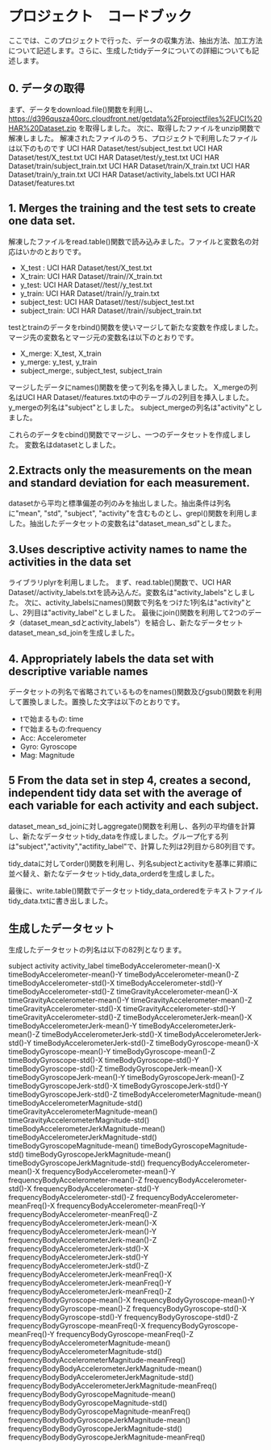 # プロジェクト　コードブック

ここでは、このプロジェクトで行った、データの収集方法、抽出方法、加工方法について記述します。さらに、生成したtidyデータについての詳細についても記述します。

## 0. データの取得
まず、データをdownload.file()関数を利用し、
https://d396qusza40orc.cloudfront.net/getdata%2Fprojectfiles%2FUCI%20HAR%20Dataset.zip
を取得しました。
次に、取得したファイルをunzip関数で解凍しました。
解凍されたファイルのうち、プロジェクトで利用したファイルは以下のものです
UCI HAR Dataset/test/subject_test.txt
UCI HAR Dataset/test/X_test.txt
UCI HAR Dataset/test/y_test.txt
UCI HAR Dataset/train/subject_train.txt
UCI HAR Dataset/train/X_train.txt
UCI HAR Dataset/train/y_train.txt
UCI HAR Dataset/activity_labels.txt
UCI HAR Dataset/features.txt

## 1. Merges the training and the test sets to create one data set.
解凍したファイルをread.table()関数で読み込みました。ファイルと変数名の対応はいかのとおりです。

+ X_test : UCI HAR Dataset/test/X_test.txt
+ X_train: UCI HAR Dataset//train//X_train.txt
+ y_test: UCI HAR Dataset//test//y_test.txt
+ y_train: UCI HAR Dataset//train//y_train.txt
+ subject_test: UCI HAR Dataset//test//subject_test.txt
+ subject_train: UCI HAR Dataset//train//subject_train.txt

testとtrainのデータをrbind()関数を使いマージして新たな変数を作成しました。
マージ先の変数名とマージ元の変数名は以下のとおりです。

+ X_merge: X_test, X_train
+ y_merge: y_test, y_train
+ subject_merge:, subject_test, subject_train

マージしたデータにnames()関数を使って列名を挿入しました。
X_mergeの列名はUCI HAR Dataset//features.txtの中のテーブルの2列目を挿入しました。
y_mergeの列名は"subject"としました。
subject_mergeの列名は"activity"としました。

これらのデータをcbind()関数でマージし、一つのデータセットを作成しました。
変数名はdatasetとしました。


## 2.Extracts only the measurements on the mean and standard deviation for each measurement. 

datasetから平均と標準偏差の列のみを抽出しました。抽出条件は列名に"mean", "std", "subject", "activity"を含むものとし、grepl()関数を利用しました。抽出したデータセットの変数名は"dataset_mean_sd"としまた。


## 3.Uses descriptive activity names to name the activities in the data set
ライブラリplyrを利用しました。
まず、read.table()関数で、UCI HAR Dataset//activity_labels.txtを読み込んだ。変数名は"activity_labels"としました。
次に、activity_labelsにnames()関数で列名をつけた1列名は"activity"とし、2列目は"activity_label"としました。
最後にjoin()関数を利用して2つのデータ（dataset_mean_sdとactivity_labels"）を結合し、新たなデータセットdataset_mean_sd_joinを生成しました。

## 4. Appropriately labels the data set with descriptive variable names
データセットの列名で省略されているものをnames()関数及びgsub()関数を利用して置換しました。置換した文字は以下のとおりです。
+ tで始まるもの: time
+ fで始まるもの:frequency
+ Acc: Accelerometer
+ Gyro: Gyroscope
+ Mag: Magnitude

## 5 From the data set in step 4, creates a second, independent tidy data set with the average of each variable for each activity and each subject.

dataset_mean_sd_joinに対しaggregate()関数を利用し、各列の平均値を計算し、新たなデータセットtidy_dataを作成しました。グループ化する列は"subject","activity","actifity_label"で、計算した列は2列目から80列目です。

tidy_dataに対してorder()関数を利用し、列名subjectとactivityを基準に昇順に並べ替え、新たなデータセットtidy_data_orderdを生成しました。

最後に、write.table()関数でデータセットtidy_data_orderedをテキストファイルtidy_data.txtに書き出しました。


## 生成したデータセット

生成したデータセットの列名は以下の82列となります。

subject 
activity 
activity_label 
timeBodyAccelerometer-mean()-X 
timeBodyAccelerometer-mean()-Y 
timeBodyAccelerometer-mean()-Z 
timeBodyAccelerometer-std()-X 
timeBodyAccelerometer-std()-Y 
timeBodyAccelerometer-std()-Z 
timeGravityAccelerometer-mean()-X 
timeGravityAccelerometer-mean()-Y 
timeGravityAccelerometer-mean()-Z 
timeGravityAccelerometer-std()-X 
timeGravityAccelerometer-std()-Y 
timeGravityAccelerometer-std()-Z 
timeBodyAccelerometerJerk-mean()-X 
timeBodyAccelerometerJerk-mean()-Y 
timeBodyAccelerometerJerk-mean()-Z 
timeBodyAccelerometerJerk-std()-X 
timeBodyAccelerometerJerk-std()-Y 
timeBodyAccelerometerJerk-std()-Z 
timeBodyGyroscope-mean()-X 
timeBodyGyroscope-mean()-Y 
timeBodyGyroscope-mean()-Z 
timeBodyGyroscope-std()-X 
timeBodyGyroscope-std()-Y 
timeBodyGyroscope-std()-Z 
timeBodyGyroscopeJerk-mean()-X 
timeBodyGyroscopeJerk-mean()-Y 
timeBodyGyroscopeJerk-mean()-Z 
timeBodyGyroscopeJerk-std()-X 
timeBodyGyroscopeJerk-std()-Y 
timeBodyGyroscopeJerk-std()-Z 
timeBodyAccelerometerMagnitude-mean() 
timeBodyAccelerometerMagnitude-std() 
timeGravityAccelerometerMagnitude-mean() 
timeGravityAccelerometerMagnitude-std() 
timeBodyAccelerometerJerkMagnitude-mean() 
timeBodyAccelerometerJerkMagnitude-std() 
timeBodyGyroscopeMagnitude-mean() 
timeBodyGyroscopeMagnitude-std() 
timeBodyGyroscopeJerkMagnitude-mean() 
timeBodyGyroscopeJerkMagnitude-std() 
frequencyBodyAccelerometer-mean()-X 
frequencyBodyAccelerometer-mean()-Y 
frequencyBodyAccelerometer-mean()-Z 
frequencyBodyAccelerometer-std()-X 
frequencyBodyAccelerometer-std()-Y 
frequencyBodyAccelerometer-std()-Z 
frequencyBodyAccelerometer-meanFreq()-X 
frequencyBodyAccelerometer-meanFreq()-Y 
frequencyBodyAccelerometer-meanFreq()-Z 
frequencyBodyAccelerometerJerk-mean()-X 
frequencyBodyAccelerometerJerk-mean()-Y 
frequencyBodyAccelerometerJerk-mean()-Z 
frequencyBodyAccelerometerJerk-std()-X 
frequencyBodyAccelerometerJerk-std()-Y 
frequencyBodyAccelerometerJerk-std()-Z 
frequencyBodyAccelerometerJerk-meanFreq()-X 
frequencyBodyAccelerometerJerk-meanFreq()-Y 
frequencyBodyAccelerometerJerk-meanFreq()-Z 
frequencyBodyGyroscope-mean()-X 
frequencyBodyGyroscope-mean()-Y 
frequencyBodyGyroscope-mean()-Z 
frequencyBodyGyroscope-std()-X 
frequencyBodyGyroscope-std()-Y 
frequencyBodyGyroscope-std()-Z 
frequencyBodyGyroscope-meanFreq()-X 
frequencyBodyGyroscope-meanFreq()-Y 
frequencyBodyGyroscope-meanFreq()-Z 
frequencyBodyAccelerometerMagnitude-mean() 
frequencyBodyAccelerometerMagnitude-std() 
frequencyBodyAccelerometerMagnitude-meanFreq() 
frequencyBodyBodyAccelerometerJerkMagnitude-mean() 
frequencyBodyBodyAccelerometerJerkMagnitude-std() 
frequencyBodyBodyAccelerometerJerkMagnitude-meanFreq() 
frequencyBodyBodyGyroscopeMagnitude-mean() 
frequencyBodyBodyGyroscopeMagnitude-std() 
frequencyBodyBodyGyroscopeMagnitude-meanFreq() 
frequencyBodyBodyGyroscopeJerkMagnitude-mean() 
frequencyBodyBodyGyroscopeJerkMagnitude-std() 
frequencyBodyBodyGyroscopeJerkMagnitude-meanFreq() 


